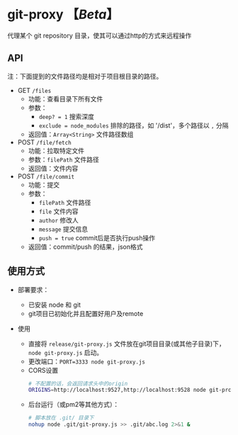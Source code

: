 # git-proxy 【_Beta_】

代理某个 git repository 目录，使其可以通过http的方式来远程操作

## API
注：下面提到的文件路径均是相对于项目根目录的路径。
- GET `/files`
    - 功能：查看目录下所有文件
    - 参数：
        - `deep? = 1` 搜索深度
        - `exclude = node_modules` 排除的路径，如 '/dist'，多个路径以 `,` 分隔
    - 返回值：`Array<String>` 文件路径数组
- POST `/file/fetch`
    - 功能：拉取特定文件
    - 参数：`filePath` 文件路径
    - 返回值：文件内容
- POST `/file/commit`
    - 功能：提交
    - 参数：
        - `filePath` 文件路径
        - `file` 文件内容
        - `author` 修改人
        - `message` 提交信息
        - `push = true` commit后是否执行push操作
    - 返回值：commit/push 的结果，json格式
        
## 使用方式
- 部署要求：
    - 已安装 node 和 git
    - git项目已初始化并且配置好用户及remote
    
- 使用
    - 直接将 `release/git-proxy.js` 文件放在git项目目录(或其他子目录)下，`node git-proxy.js` 启动。
    - 更改端口：`PORT=3333 node git-proxy.js`
    - CORS设置
      ```sh
      # 不配置的话，会返回请求头中的origin
      ORIGINS=http://localhost:9527,http://localhost:9528 node git-proxy.js
      ```
    - 后台运行（或pm2等其他方式）：
      ```sh
      # 脚本放在 .git/ 目录下
      nohup node .git/git-proxy.js >> .git/abc.log 2>&1 &
      ```
    

